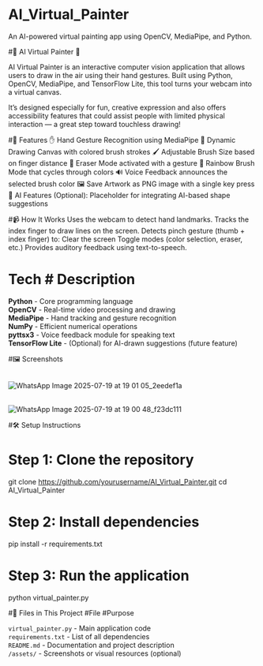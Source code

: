 # AI_Virtual_Painter
An AI-powered virtual painting app using OpenCV, MediaPipe, and Python.

#🎨 AI Virtual Painter 🎨

AI Virtual Painter is an interactive computer vision application that allows users to draw in the air using their hand gestures. Built using Python, OpenCV, MediaPipe, and TensorFlow Lite, this tool turns your webcam into a virtual canvas.

It’s designed especially for fun, creative expression and also offers accessibility features that could assist people with limited physical interaction — a great step toward touchless drawing!

#🧠 Features
✋ Hand Gesture Recognition using MediaPipe
🎨 Dynamic Drawing Canvas with colored brush strokes
🖌️ Adjustable Brush Size based on finger distance
🧽 Eraser Mode activated with a gesture
🌈 Rainbow Brush Mode that cycles through colors
🔊 Voice Feedback announces the selected brush color
🖼️ Save Artwork as PNG image with a single key press
🧠 AI Features (Optional): Placeholder for integrating AI-based shape suggestions

#📹 How It Works
Uses the webcam to detect hand landmarks.
Tracks the index finger to draw lines on the screen.
Detects pinch gesture (thumb + index finger) to:
Clear the screen
Toggle modes (color selection, eraser, etc.)
Provides auditory feedback using text-to-speech.

# Tech                # Description                                          

 **Python**      -     Core programming language                            
 **OpenCV**      -    Real-time video processing and drawing               
 **MediaPipe**   -     Hand tracking and gesture recognition                
 **NumPy**       -     Efficient numerical operations                       
 **pyttsx3**     -     Voice feedback module for speaking text              
 **TensorFlow Lite** - (Optional) for AI-drawn suggestions (future feature) 

 #🖼️ Screenshots

<br>![WhatsApp Image 2025-07-19 at 19 01 05_2eedef1a](https://github.com/user-attachments/assets/f94f8415-6eb0-4040-86db-2ad2cbe1ff10)</br>

<br>![WhatsApp Image 2025-07-19 at 19 00 48_f23dc111](https://github.com/user-attachments/assets/eb9f96e3-ebca-4ac5-b622-1d32ccbacce7)</br>

#🛠️ Setup Instructions

# Step 1: Clone the repository
git clone https://github.com/yourusername/AI_Virtual_Painter.git
cd AI_Virtual_Painter

# Step 2: Install dependencies
pip install -r requirements.txt

# Step 3: Run the application
python virtual_painter.py

#📁 Files in This Project
 #File                  #Purpose                                    
 
 `virtual_painter.py` - Main application code                      
 `requirements.txt`   - List of all dependencies                   
 `README.md`          - Documentation and project description      
 `/assets/`           -  Screenshots or visual resources (optional) 




